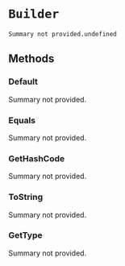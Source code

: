 # `Builder`
    Summary not provided.undefined

## Methods

### Default
Summary not provided.

### Equals
Summary not provided.

### GetHashCode
Summary not provided.

### ToString
Summary not provided.

### GetType
Summary not provided.